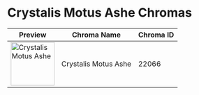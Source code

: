 # Crystalis Motus Ashe Chromas

| Preview | Chroma Name | Chroma ID |
|---|---|---|
| <img src='https://raw.communitydragon.org/latest/plugins/rcp-be-lol-game-data/global/default/v1/champion-chroma-images/22/22066.png' alt='Crystalis Motus Ashe' width='100'> | Crystalis Motus Ashe | 22066 |
